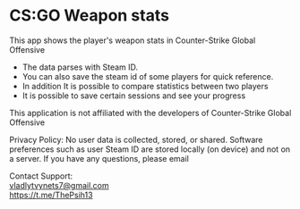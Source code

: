 # CS:GO Weapon stats
This app shows the player's weapon stats in Counter-Strike Global Offensive

- The data parses with Steam ID.
- You can also save the steam id of some players for quick reference. 
- In addition It is possible to compare statistics between two players
- It is possible to save certain sessions and see your progress

This application is not affiliated with the developers of Counter-Strike Global Offensive


Privacy Policy: No user data is collected, stored, or shared. Software preferences such as user Steam ID are stored locally (on device) and not on a server. 
If you have any questions, please email 

Contact Support:    
vladlytvynets7@gmail.com  
https://t.me/ThePsih13 
